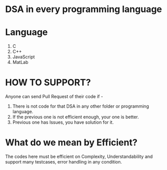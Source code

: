 # DSA in every programming language

# Language
1. C
2. C++
3. JavaScript
4. MatLab

# HOW TO SUPPORT?
Anyone can send Pull Request of their code if -
1. There is not code for that DSA in any other folder or programming language.
2. If the previous one is not efficient enough, your one is better.
3. Previous one has Issues, you have solution for it.

# What do we mean by Efficient?
The codes here must be efficient on Complexity, Understandability and support many testcases, error handling in any condition.
